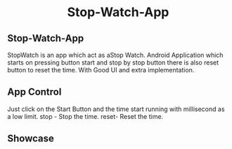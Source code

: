 <h1 align="center">
  Stop-Watch-App
</h1>

## Stop-Watch-App
  StopWatch is an app which act as aStop Watch. Android Application which starts on pressing button start and stop by stop button there is also reset button to reset the time.
With Good UI and extra implementation.


 

## App Control
Just click on the Start Button and the time start running with millisecond as a low limit.
stop - Stop the time.
reset- Reset the time.

## Showcase
